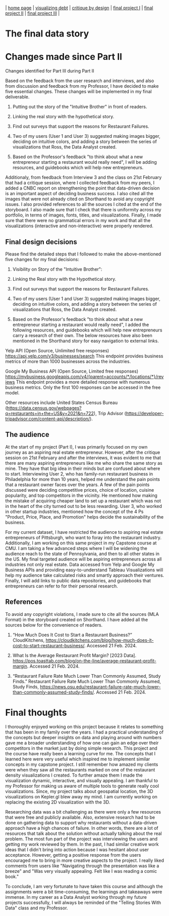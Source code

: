| [home page](https://vks5639.github.io/My-Portfolio/) | [visualizing debt](dataviz) | [critique by design](critique-by-design) | [final project I](final-project-part-one) | [final project II](final-project-part-two) | [final project III](final-project-part-three) |

# The final data story


# Changes made since Part II
Changes identified for Part III during Part II

Based on the feedback from the user research and interviews, and also from discussion and feedback from my Professor, I have decided to make five essential changes. These changes will be implemented in my final deliverable.

1. Putting out the story of the "Intuitive Brother" in front of readers.

2. Linking the real story with the hypothetical story.

3. Find out surveys that support the reasons for Restaurant Failures.

4. Two of my users (User 1 and User 3) suggested making images bigger, deciding on intuitive colors, and adding a story between the series of visualizations that Ross, the Data Analyst created.

5. Based on the Professor's feedback "to think about what a new entrepreneur starting a restaurant would really need", I will be adding resources, and guidebooks which will help new entrepreneurs.

Additionaly, from feedback from Interview 3 and the class on 21st February that had a critique session, where I collected feedback from my peers, I added a CNBC report on strengthening the point that data-driven decision is an important aspect of deciding business success. I also cited all the images that were not already cited on Shorthand to avoid any copyright issues. I also provided references to all the sources I cited at the end of the storyboard. I also made sure that I check that there is uniformity across my portfolio, in terms of images, fonts, titles, and visualizations. Finally, I made sure that there were no grammatical errors in my work and that all the visualizations (interactive and non-interactive) were properly rendered.

## Final design decisions

Please find the detailed steps that I followed to make the above-mentioned five changes for my final decisions:

1. Visibility on Story of the "Intuitive Brother": 

2. Linking the Real story with the Hypothetical story.

3. Find out surveys that support the reasons for Restaurant Failures.

4. Two of my users (User 1 and User 3) suggested making images bigger, deciding on intuitive colors, and adding a story between the series of visualizations that Ross, the Data Analyst created.

5. Based on the Professor's feedback "to think about what a new entrepreneur starting a restaurant would really need", I added the following resources, and guidebooks which will help new entrepreneurs carry a research of their own. The below resources have also been mentioned in the Shorthand story for easy navigation to external links.

Yelp API (Open Source, Unlimited free responses)
https://api.yelp.com/v3/businesses/search
This endpoint provides business metrics of more than 1000 businesses across the industries. 

Google My Business API (Open Source, Limited free responses)
https://mybusiness.googleapis.com/v4/{parent=accounts/*/locations/*}/reviews
This endpoint provides a more detailed response with numerous business metrics. Only the first 100 responses can be accessed in the free model.

Other resources include United States Census Bureau (https://data.census.gov/webpages?q=restaurants+in+the+US&y=2021&n=722),
Trip Advisor (https://developer-tripadvisor.com/content-api/description/).

## The audience

At the start of my project (Part I), I was primarily focused on my own journey as an aspiring real estate entrepreneur. However, after the critique session on 21st February and after the interviews, it was evident to me that there are many aspiring entrepreneurs like me who share the same story as mine. They have that big idea in their minds but are confused about where to start. Interviewing User 2, who has family-run restaurant business in Philadelphia for more than 10 years, helped me understand the pain points that a restaurant owner faces over the years. A few of the pain points discussed were deciding competitive prices, choice of location, cuisine popularity, and top competitors in the vicinity. He mentioned how making the mistake of acquiring cheaper land to set up a restaurant which was not in the heart of the city turned out to be less rewarding. User 3, who worked in other startup industries, mentioned how the concept of the 4 Ps "Product, Price, Place, and Promotion" helps decide the sustainability of the business.

For my current dataset, I have restricted the audience to aspiring real estate entrepreneurs of Pittsburgh, who want to foray into the restaurant industry. Additionally, I am working on this same project in my Capstone course at CMU. I am taking a few advanced steps where I will be widening the audience reach to the state of Pennsylvania, and then to all other states in the US. My final targeted audience will be aspiring entrepreneurs across all industries not only real estate. Data accessed from Yelp and Google My Business APIs and providing easy-to-understand Tableau Visualizations will help my audience take calculated risks and smartly approach their ventures. Finally, I will add links to public data repositories, and guidebooks that entrepreneurs can refer to for their personal research.



## References

To avoid any copyright violations, I made sure to cite all the sources (MLA Format) in the storyboard created on Shorthand. I have added all the sources below for the convenience of readers.

1. “How Much Does It Cost to Start a Restaurant Business?” CloudKitchens, https://cloudkitchens.com/blog/how-much-does-it-cost-to-start-restaurant-business/. Accessed 21 Feb. 2024.

2. What Is the Average Restaurant Profit Margin? [2023 Data]. https://pos.toasttab.com/blog/on-the-line/average-restaurant-profit-margin. Accessed 21 Feb. 2024.

3. “Restaurant Failure Rate Much Lower Than Commonly Assumed, Study Finds.” Restaurant Failure Rate Much Lower Than Commonly Assumed, Study Finds, https://news.osu.edu/restaurant-failure-rate-much-lower-than-commonly-assumed-study-finds/. Accessed 21 Feb. 2024.


# Final thoughts
I thoroughly enjoyed working on this project because it relates to something that has been in my family over the years. I had a practical understanding of the concepts but deeper insights on data and playing around with numbers gave me a broader understanding of how one can gain an edge over their competitors in the market just by doing simple research. This project and the course have really been a learning curve for me. The concepts that I learned here were very useful which inspired me to implement similar concepts in my capstone project. I still remember how amazed my clients were when they saw all the restaurants marked on one of the restaurant density visualizations I created. To further amaze them I made the visualization dynamic, interactive, and visually appealing. I am thankful to my Professor for making us aware of multiple tools to generate really cool visualizations. Since, my project talks about geospatial location, the 3D visualizations on Kepler.gl blew away my mind. I am currently working on replacing the existing 2D visualization with the 3D.

Researching data was a bit challenging as there were only a few resources that were free and publicly available. Also, extensive research had to be done on gathering data to support why restaurants without a data-driven approach have a high chances of failure. In other words, there are a lot of resources that talk about the solution without actually talking about the real problem. The most fun part of the project was interviewing the users and getting my work reviewed by them. In the past, I had similar creative work ideas that I didn't bring into action because I was hesitant about user acceptance. However, getting a positive response from the users encouraged me to bring in more creative aspects to the project. I really liked comments from users like "Navigating through the presentation was like a breeze" and "Was very visually appealing. Felt like I was reading a comic book."

To conclude, I am very fortunate to have taken this course and although the assignments were a bit time-consuming, the learnings and takeaways were immense. In my career as a Data Analyst working through my future projects successfully, I will always be reminded of the "Telling Stories With Data" class and my Professor.

